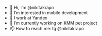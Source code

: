 - 👋 Hi, I’m @nikitakrapo
- 👀 I’m interested in mobile development
- 💪 I work at Yandex
- 🌱 I’m currently working on KMM pet project
- 📫 How to reach me: tg @nikitakrapo

<!---
infamoushotdog/infamoushotdog is a ✨ special ✨ repository because its `README.md` (this file) appears on your GitHub profile.
You can click the Preview link to take a look at your changes.
--->

